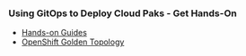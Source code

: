 ### Using GitOps to Deploy Cloud Paks - Get Hands-On
- [Hands-on Guides](https://pages.github.ibm.com/cloudpakbringup/production-deployment-guides/overview/using/)
- [OpenShift Golden Topology](https://pages.github.ibm.com/cloudpakbringup/production-deployment-guides/infrastructure/golden-topology/)

